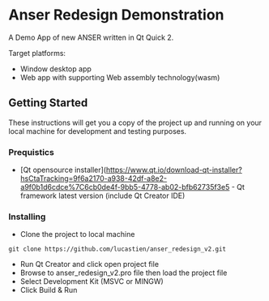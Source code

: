 # Anser Redesign Demonstration
A Demo App of new ANSER written in Qt Quick 2.

Target platforms:
- Window desktop app
- Web app with supporting Web assembly technology(wasm)

## Getting Started

These instructions will get you a copy of the project up and running on your local machine for development and testing purposes.

### Prequistics

* [Qt opensource installer](https://www.qt.io/download-qt-installer?hsCtaTracking=9f6a2170-a938-42df-a8e2-a9f0b1d6cdce%7C6cb0de4f-9bb5-4778-ab02-bfb62735f3e5 - Qt framework latest version (include Qt Creator IDE)

### Installing

* Clone the project to local machine

```
git clone https://github.com/lucastien/anser_redesign_v2.git
```

* Run Qt Creator and click open project file
* Browse to anser_redesign_v2.pro file then load the project file
* Select Development Kit (MSVC or MINGW)
* Click Build & Run